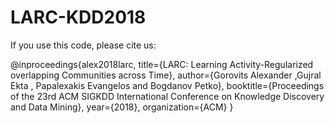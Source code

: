 # LARC-KDD2018
If you use this code, please cite us:

@inproceedings{alex2018larc,
  title={LARC: Learning Activity-Regularized overlapping Communities across Time},
  author={Gorovits Alexander ,Gujral Ekta , Papalexakis Evangelos and Bogdanov Petko},
  booktitle={Proceedings of the 23rd ACM SIGKDD International Conference on Knowledge Discovery and Data Mining},
  year={2018},
  organization={ACM}
}
